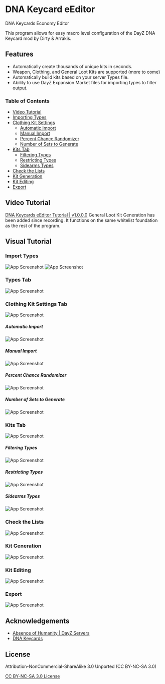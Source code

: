 
# DNA Keycard eEditor

DNA Keycards Economy Editor

This program allows for easy macro level configuration of the DayZ DNA Keycard mod by Dirty & Arrakis.



## Features

- Automatically create thousands of unique kits in seconds.
- Weapon, Clothing, and General Loot Kits are supported (more to come)
- Automatically build kits based on your server Types file.
- Ability to use DayZ Expansion Market files for importing types to filter output.

### Table of Contents
- [Video Tutorial](#video-tutorial)
- [Importing Types](#import-types)
- [Clothing Kit Settings](#clothing-kit-settings-tab)
    - [Automatic Import](#automatic-import)
    - [Manual Import](#manual-import)
    - [Percent Chance Randomizer](#percent-chance-randomizer)
    - [Number of Sets to Generate](#number-of-sets-to-generate)
- [Kits Tab](#kits-tab)
    - [Filtering Types](#filtering-types)
    - [Restricting Types](#restricting-types)
    - [Sidearms Types](#sidearms-types)
- [Check the Lists](#check-the-lists)
- [Kit Generation](#kit-generation)
- [Kit Editing](#kit-editing)
- [Export](#export)
## Video Tutorial

[DNA Keycards eEditor Tutorial | v1.0.0.0](https://youtu.be/d1PAQ7JYUn8)
General Loot Kit Generation has been added since recording. It functions on the same whitelist foundation as the rest of the program.

## Visual Tutorial

### Import Types
![App Screenshot](https://raw.githubusercontent.com/Gh0st352/DNA-Keycards-eEditor/master/etc/VisualTutorial/1%20-%20Import.JPG)
![App Screenshot](https://github.com/Gh0st352/DNA-Keycards-eEditor/blob/master/etc/VisualTutorial/1a.JPG?raw=true)

### Types Tab
![App Screenshot](https://github.com/Gh0st352/DNA-Keycards-eEditor/blob/master/etc/VisualTutorial/2%20-%20Types%20Tab.JPG?raw=true)

### Clothing Kit Settings Tab
![App Screenshot](https://github.com/Gh0st352/DNA-Keycards-eEditor/blob/master/etc/VisualTutorial/3%20-%20Clothing%20Kit%20Settings%20Tab.JPG?raw=true)

##### Automatic Import
![App Screenshot](https://github.com/Gh0st352/DNA-Keycards-eEditor/blob/master/etc/VisualTutorial/3a%20-%20Automatic%20Import.JPG?raw=true)

##### Manual Import
![App Screenshot](https://github.com/Gh0st352/DNA-Keycards-eEditor/blob/master/etc/VisualTutorial/3b%20-%20Manual%20Import.JPG?raw=true)

##### Percent Chance Randomizer
![App Screenshot](https://github.com/Gh0st352/DNA-Keycards-eEditor/blob/master/etc/VisualTutorial/3c%20-%20Percent%20Chance.JPG?raw=true)

##### Number of Sets to Generate
![App Screenshot](https://github.com/Gh0st352/DNA-Keycards-eEditor/blob/master/etc/VisualTutorial/3d%20-%20Number%20of%20Sets%20to%20generate.JPG?raw=true)

### Kits Tab
![App Screenshot](https://github.com/Gh0st352/DNA-Keycards-eEditor/blob/master/etc/VisualTutorial/4%20-%20Kits%20Tab.JPG?raw=true)

##### Filtering Types
![App Screenshot](https://github.com/Gh0st352/DNA-Keycards-eEditor/blob/master/etc/VisualTutorial/4a%20-%20Filtering.JPG?raw=true)

##### Restricting Types
![App Screenshot](https://github.com/Gh0st352/DNA-Keycards-eEditor/blob/master/etc/VisualTutorial/4b%20-%20Restricting.JPG?raw=true)

##### Sidearms Types
![App Screenshot](https://github.com/Gh0st352/DNA-Keycards-eEditor/blob/master/etc/VisualTutorial/4c%20-%20Sidearms.JPG?raw=true)


### Check the Lists
![App Screenshot](https://github.com/Gh0st352/DNA-Keycards-eEditor/blob/master/etc/VisualTutorial/5%20-%20Check%20Lists.JPG?raw=true)

### Kit Generation
![App Screenshot](https://github.com/Gh0st352/DNA-Keycards-eEditor/blob/master/etc/VisualTutorial/6%20-%20Kit%20Generation.JPG?raw=true)

### Kit Editing
![App Screenshot](https://github.com/Gh0st352/DNA-Keycards-eEditor/blob/master/etc/VisualTutorial/7%20-%20Kit%20Editing.JPG?raw=true)

### Export
![App Screenshot](https://github.com/Gh0st352/DNA-Keycards-eEditor/blob/master/etc/VisualTutorial/8%20-%20Export.JPG?raw=true)

## Acknowledgements

 - [Absence of Humanity | DayZ Servers](https://www.discord.gg/9twJTux)
 - [DNA Keycards](https://steamcommunity.com/workshop/filedetails/?id=2714183642)


## License

Attribution-NonCommercial-ShareAlike 3.0 Unported (CC BY-NC-SA 3.0) 

[CC BY-NC-SA 3.0 License](https://creativecommons.org/licenses/by-nc-sa/3.0/)
